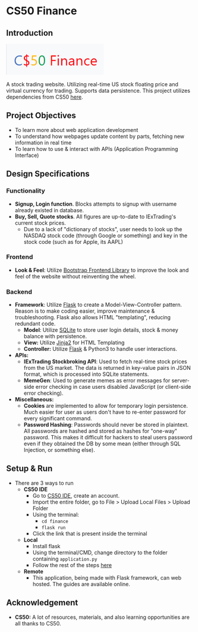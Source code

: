 # CS50 Finance

## Introduction

![CS50 Finance Logo](readme-img/cs50-finance-logo.png)

A stock trading website. Utilizing real-time US stock floating price and virtual currency for trading. Supports data persistence. This project utilizes dependencies from CS50 [here](https://docs.cs50.net/2017/ap/problems/finance/finance.html). 

## Project Objectives

- To learn more about web application development
- To understand how webpages update content by parts, fetching new information in real time
- To learn how to use & interact with APIs (Application Programming Interface) 

## Design Specifications

### Functionality

- **Signup, Login function**. Blocks attempts to signup with username already existed in database.
- **Buy, Sell, Quote stocks**. All figures are up-to-date to IExTrading's current stock prices.
  - Due to a lack of "dictionary of stocks", user needs to look up the NASDAQ stock code (through Google or something) and key in the stock code (such as for Apple, its AAPL)

### Frontend

- **Look & Feel**: Utilize [Bootstrap Frontend Library](www.getbootstrap.com) to improve the look and feel of the website without reinventing the wheel.

### Backend

- **Framework**: Utilize [Flask](www.palletsprojects.com/p/flask/) to create a Model-View-Controller pattern. Reason is to make coding easier, improve maintenance & troubleshooting. Flask also allows HTML "templating", reducing redundant code.
  - **Model**: Utilize [SQLite](www.sqlite.org) to store user login details, stock & money balance with persistence.
  - **View:** Utilize [Jinja2]() for HTML Templating
  - **Controller:** Utilize [Flask](www.palletsprojects.com/p/flask/) & Python3 to handle user interactions.
- **APIs:** 
  - **IExTrading Stockbroking API**: Used to fetch real-time stock prices from the US market. The data is returned in key-value pairs in JSON format, which is processed into SQLite statements.
  - **MemeGen**: Used to generate memes as error messages for server-side error checking in case users disabled JavaScript (or client-side error checking).
- **Miscellaneous:**
  - **Cookies** are implemented to allow for temporary login persistence. Much easier for user as users don't have to re-enter password for every significant command.
  - **Password Hashing**: Passwords should never be stored in plaintext. All passwords are hashed and stored as hashes for "one-way" password. This makes it difficult for hackers to steal users password even if they obtained the DB by some mean (either through SQL Injection, or something else).

## Setup & Run

- There are 3 ways to run
  - **CS50 IDE**
    - Go to [CS50 IDE](ide.cs50.io), create an account.
    - Import the entire folder, go to File > Upload Local Files > Upload Folder
    - Using the terminal:
      - `cd finance`
      - `flask run`
    - Click the link that is present inside the terminal
  - **Local**
    - Install flask
    - Using the terminal/CMD, change directory to the folder containing `application.py`
    - Follow the rest of the steps [here](flask.palletsprojects.com/en/1.1.x/cli/#run-the-development-server)
  - **Remote**
    - This application, being made with Flask framework, can web hosted. The guides are available online.

## Acknowledgement

- **CS50:** A lot of resources, materials, and also learning opportunities are all thanks to CS50.

